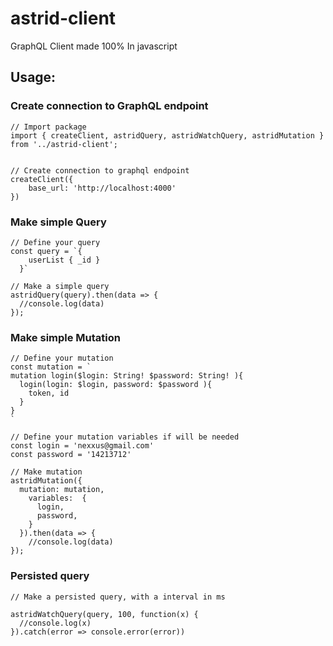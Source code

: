 # astrid-client
GraphQL Client made 100% In javascript

## Usage:
### Create connection to GraphQL endpoint

```
// Import package
import { createClient, astridQuery, astridWatchQuery, astridMutation } from '../astrid-client';


// Create connection to graphql endpoint
createClient({
    base_url: 'http://localhost:4000'
})
```

### Make simple Query
```
// Define your query
const query = `{
    userList { _id }
  }`
  
// Make a simple query
astridQuery(query).then(data => {
  //console.log(data)
});
```

### Make simple Mutation
```
// Define your mutation
const mutation = `
mutation login($login: String! $password: String! ){
  login(login: $login, password: $password ){
    token, id
  }
}
`

// Define your mutation variables if will be needed
const login = 'nexxus@gmail.com'
const password = '14213712'

// Make mutation
astridMutation({
  mutation: mutation,
    variables:  {
      login,
      password,
    }
  }).then(data => {
    //console.log(data)
});

```

### Persisted query
```
// Make a persisted query, with a interval in ms

astridWatchQuery(query, 100, function(x) {
  //console.log(x)
}).catch(error => console.error(error))
```
